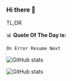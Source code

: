 ### Hi there 👋

TL;DR

📊 **Quote Of The Day is:**
```
On Error Resume Next
```

![GitHub stats](https://github-readme-stats.vercel.app/api?username=azhe403&show_icons=true)

![GitHub stats](https://github-readme-stats.vercel.app/api/top-langs/?username=azhe403&show_icons=true&langs_count=15)
